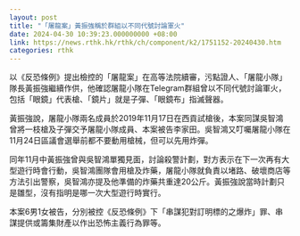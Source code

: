 ```yaml
---
layout: post
title: "「屠龍案」黃振強稱於群組以不同代號討論軍火"
date: 2024-04-30 10:39:23.000000000 +08:00
link: https://news.rthk.hk/rthk/ch/component/k2/1751152-20240430.htm
categories: rthk
---
```


以《反恐條例》提出檢控的「屠龍案」在高等法院續審，污點證人、「屠龍小隊」隊長黃振強繼續作供，他確認屠龍小隊在Telegram群組曾以不同代號討論軍火，包括「眼鏡」代表槍、「鏡片」就是子彈、「眼鏡布」指滅聲器。

黃振強說，屠龍小隊兩名成員於2019年11月17日在西貢試槍後，本案同謀吳智鴻曾將一枝槍及子彈交予屠龍小隊成員、本案被告李家田。吳智鴻又叮囑屠龍小隊在11月24日區議會選舉前都不要動用槍械，但可以先用炸彈。

同年11月中黃振強曾與吳智鴻單獨見面，討論殺警計劃，對方表示在下一次再有大型遊行時會行動，吳智鴻團隊會用槍及炸藥，屠龍小隊就負責以堵路、破壞商店等方法引出警察，吳智鴻亦提及他準備的炸藥共重達20公斤。黃振強說當時計劃只是雛型，沒有指明是哪一次大型遊行時實行。

本案6男1女被告，分別被控《反恐條例》下「串謀犯對訂明標的之爆炸」罪、串謀提供或籌集財產以作出恐怖主義行為罪等。
